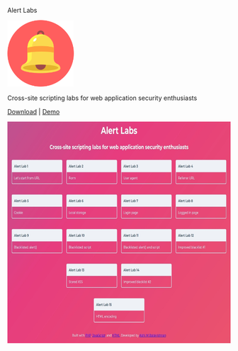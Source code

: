 Alert Labs

<img src="security.png" alt="Alert-Labs-logo" height="150"/>


Cross-site scripting labs for web application security enthusiasts

[Download](https://github.com/Abhi-M/alert-labs/archive/master.zip) | [Demo](http://exploitme.info/alert-labs/)


<img src="screenshot.jpg" alt="Alert-Labs-logo" height="500"/>

